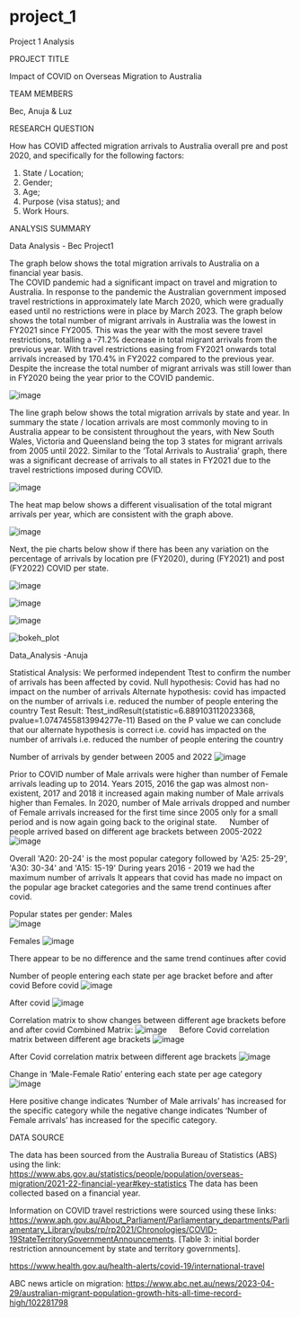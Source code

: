 # project_1
Project 1 Analysis 

PROJECT TITLE

Impact of COVID on Overseas Migration to Australia 

TEAM MEMBERS

Bec, Anuja & Luz 

RESEARCH QUESTION

How has COVID affected migration arrivals to Australia overall pre and post 2020, and specifically for the following factors:
1.	State / Location;
2.	Gender;
3.	Age; 
4.	Purpose (visa status); and 
5.	Work Hours. 


ANALYSIS SUMMARY

Data Analysis - Bec Project1

The graph below shows the total migration arrivals to Australia on a financial year basis.  
The COVID pandemic had a significant impact on travel and migration to Australia. In response to the pandemic the Australian government imposed travel restrictions in approximately late March 2020, which were gradually eased until no restrictions were in place by March 2023. 
The graph below shows the total number of migrant arrivals in Australia was the lowest in FY2021 since FY2005. This was the year with the most severe travel restrictions, totalling a -71.2% decrease in total migrant arrivals from the previous year. 
With travel restrictions easing from FY2021 onwards total arrivals increased by 170.4% in FY2022 compared to the previous year. Despite the increase the total number of migrant arrivals was still lower than in FY2020 being the year prior to the COVID pandemic. 

![image](https://user-images.githubusercontent.com/126390405/236679387-0243d42a-e47d-4383-9e6a-a7494d923bc8.png)

The line graph below shows the total migration arrivals by state and year. In summary the state / location arrivals are most commonly moving to in Australia appear to be consistent throughout the years, with New South Wales, Victoria and Queensland being the top 3 states for migrant arrivals from 2005 until 2022. 
Similar to the ‘Total Arrivals to Australia’ graph, there was a significant decrease of arrivals to all states in FY2021 due to the travel restrictions imposed during COVID. 

![image](https://user-images.githubusercontent.com/126390405/236680268-86a694f9-4edc-4d6b-9b9a-c2fe31c93a9f.png)

The heat map below shows a different visualisation of the total migrant arrivals per year, which are consistent with the graph above. 

![image](https://user-images.githubusercontent.com/126390405/236680286-64341c10-78ea-4805-87bf-2d698b552172.png)

Next, the pie charts below show if there has been any variation on the percentage of arrivals by location pre (FY2020), during (FY2021) and post (FY2022) COVID per state.  

![image](https://user-images.githubusercontent.com/126390405/236680605-6e31af47-815e-4cc6-ae43-efcf24e7c060.png)

![image](https://user-images.githubusercontent.com/126390405/236680545-28d1ce07-2e94-4e90-b782-49cf07b91e86.png)



![image](https://user-images.githubusercontent.com/126390405/236680552-9eecd626-5284-4a23-a3f6-05b9fa4e8f76.png)


![bokeh_plot](https://user-images.githubusercontent.com/126390405/236680614-9f730968-6c1a-43a8-b7f9-b783effea4f1.png)


Data_Analysis -Anuja

Statistical Analysis:
We performed independent Ttest to confirm the number of arrivals has been affected by covid.
Null hypothesis: Covid has had no impact on the number of arrivals
Alternate hypothesis: covid has impacted on the number of arrivals i.e. reduced the number of people entering the country
Test Result: 
Ttest_indResult(statistic=6.889103112023368, 
pvalue=1.0747455813994277e-11)
Based on the P value we can conclude that our alternate hypothesis is correct i.e. covid has impacted on the number of arrivals i.e. reduced the number of people entering the country

Number of arrivals by gender between 2005 and 2022
![image](https://user-images.githubusercontent.com/126873540/236676421-ea60f2e3-c035-4c6b-9c68-c40fa6cb6b30.png)

Prior to COVID number of Male arrivals were higher than number of Female arrivals leading up to 2014. Years 2015, 2016 the gap was almost non-existent, 2017 and 2018 it increased again making number of Male arrivals higher than Females. In 2020, number of Male arrivals dropped and number of Female arrivals increased for the first time since 2005 only for a small period and is now again going back to the original state.
 
Number of people arrived based on different age brackets between 2005-2022
![image](https://user-images.githubusercontent.com/126873540/236676457-4816b49c-c39d-470a-945f-9a7d051e2ac2.png)

Overall 'A20: 20-24' is the most popular category followed by 'A25: 25-29', 'A30: 30-34' and 'A15: 15-19'
During years 2016 - 2019 we had the maximum number of arrivals
It appears that covid has made no impact on the popular age bracket categories and the same trend continues after covid.

 
Popular states per gender:
Males	
![image](https://user-images.githubusercontent.com/126873540/236676483-79aac97a-9cba-43ef-82bf-fa99d66e79c6.png)

Females
![image](https://user-images.githubusercontent.com/126873540/236676499-b8a8a4d9-bd48-4db5-83c2-f4f812e8c588.png)

There appear to be no difference and the same trend continues after covid

Number of people entering each state per age bracket before and after covid
Before covid
![image](https://user-images.githubusercontent.com/126873540/236676518-2f7f5656-ac67-4c2e-9f88-daa0c664f049.png)

After covid
![image](https://user-images.githubusercontent.com/126873540/236676528-8670486d-33ad-4d00-a72f-60727ee955ac.png)

Correlation matrix to show changes between different age brackets before and after covid
Combined Matrix:
![image](https://user-images.githubusercontent.com/126873540/236676562-67c4e2ae-d379-403a-ba97-731467d1ec3b.png)
 
Before Covid correlation matrix between different age brackets
![image](https://user-images.githubusercontent.com/126873540/236676587-6bd0766b-5c52-4777-adeb-260eb5f33ab3.png)

After Covid correlation matrix between different age brackets
![image](https://user-images.githubusercontent.com/126873540/236676602-7a72d098-ad7b-4b12-83b2-892827176675.png)

Change in ‘Male-Female Ratio’ entering each state per age category
![image](https://user-images.githubusercontent.com/126873540/236676637-168cdce9-9fab-4a8b-ad9c-590aaecc211d.png)

Here positive change indicates ‘Number of Male arrivals’ has increased for the specific category while the negative change indicates ‘Number of Female arrivals’ has increased for the specific category.






DATA SOURCE

The data has been sourced from the Australia Bureau of Statistics (ABS) using the link: https://www.abs.gov.au/statistics/people/population/overseas-migration/2021-22-financial-year#key-statistics 
The data has been collected based on a financial year. 

Information on COVID travel restrictions were sourced using these links: https://www.aph.gov.au/About_Parliament/Parliamentary_departments/Parliamentary_Library/pubs/rp/rp2021/Chronologies/COVID-19StateTerritoryGovernmentAnnouncements. [Table 3: initial border restriction announcement by state and territory governments]. 

https://www.health.gov.au/health-alerts/covid-19/international-travel 

ABC news article on migration: https://www.abc.net.au/news/2023-04-29/australian-migrant-population-growth-hits-all-time-record-high/102281798 

